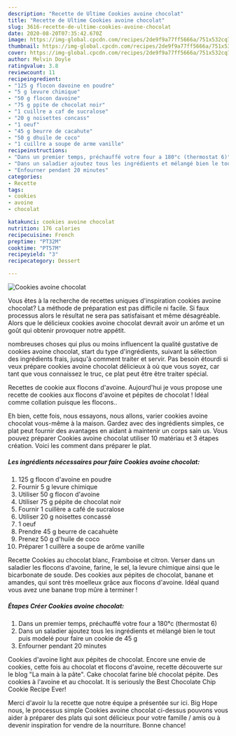 ```yaml
---
description: "Recette de Ultime Cookies avoine chocolat"
title: "Recette de Ultime Cookies avoine chocolat"
slug: 3616-recette-de-ultime-cookies-avoine-chocolat
date: 2020-08-20T07:35:42.670Z
image: https://img-global.cpcdn.com/recipes/2de9f9a77ff5666a/751x532cq70/cookies-avoine-chocolat-photo-principale-de-la-recette.jpg
thumbnail: https://img-global.cpcdn.com/recipes/2de9f9a77ff5666a/751x532cq70/cookies-avoine-chocolat-photo-principale-de-la-recette.jpg
cover: https://img-global.cpcdn.com/recipes/2de9f9a77ff5666a/751x532cq70/cookies-avoine-chocolat-photo-principale-de-la-recette.jpg
author: Melvin Doyle
ratingvalue: 3.8
reviewcount: 11
recipeingredient:
- "125 g flocon davoine en poudre"
- "5 g levure chimique"
- "50 g flocon davoine"
- "75 g ppite de chocolat noir"
- "1 cuillre a caf de sucralose"
- "20 g noisettes concass"
- "1 oeuf"
- "45 g beurre de cacahute"
- "50 g dhuile de coco"
- "1 cuillre a soupe de arme vanille"
recipeinstructions:
- "Dans un premier temps, préchauffé votre four a 180°c (thermostat 6)"
- "Dans un saladier ajoutez tous les ingrédients et mélangé bien le tout puis modelé pour faire un cookie de 45 g"
- "Enfourner pendant 20 minutes"
categories:
- Recette
tags:
- cookies
- avoine
- chocolat

katakunci: cookies avoine chocolat 
nutrition: 176 calories
recipecuisine: French
preptime: "PT32M"
cooktime: "PT57M"
recipeyield: "3"
recipecategory: Dessert

---
```



![Cookies avoine chocolat](https://img-global.cpcdn.com/recipes/2de9f9a77ff5666a/751x532cq70/cookies-avoine-chocolat-photo-principale-de-la-recette.jpg)

Vous êtes à la recherche de recettes uniques d'inspiration cookies avoine chocolat? La méthode de préparation est pas difficile ni facile. Si faux processus alors le résultat ne sera pas satisfaisant et même désagréable. Alors que le délicieux cookies avoine chocolat devrait avoir un arôme et un goût qui obtenir provoquer notre appétit.

nombreuses choses qui plus ou moins influencent la qualité gustative de cookies avoine chocolat, start du type d'ingrédients, suivant la sélection des ingrédients frais, jusqu'à comment traiter et servir. Pas besoin étourdi si veux prépare cookies avoine chocolat délicieux à où que vous soyez, car tant que vous connaissez le truc, ce plat peut être être traiter spécial.

Recettes de cookie aux flocons d&#39;avoine. Aujourd&#39;hui je vous propose une recette de cookies aux flocons d&#39;avoine et pépites de chocolat ! Idéal comme collation puisque les flocons..


Eh bien, cette fois, nous essayons, nous allons, varier cookies avoine chocolat vous-même à la maison. Gardez avec des ingrédients simples, ce plat peut fournir des avantages en aidant à maintenir un corps sain us. Vous pouvez préparer Cookies avoine chocolat utiliser 10 matériau et 3 étapes création. Voici les comment dans préparer le plat.

<!--inarticleads1-->

##### Les ingrédients nécessaires pour faire Cookies avoine chocolat:

1.  125 g flocon d&#39;avoine en poudre
1. Fournir 5 g levure chimique
1. Utiliser 50 g flocon d&#39;avoine
1. Utiliser 75 g pépite de chocolat noir
1. Fournir 1 cuillère a café de sucralose
1. Utiliser 20 g noisettes concassé
1.  1 oeuf
1. Prendre 45 g beurre de cacahuète
1. Prenez 50 g d&#39;huile de coco
1. Préparer 1 cuillère a soupe de arôme vanille


Recette Cookies au chocolat blanc, Framboise et citron. Verser dans un saladier les flocons d&#39;avoine, farine, le sel, la levure chimique ainsi que le bicarbonate de soude. Des cookies aux pépites de chocolat, banane et amandes, qui sont très moelleux grâce aux flocons d&#39;avoine. Idéal quand vous avez une banane trop mûre à terminer ! 

<!--inarticleads2-->

##### Étapes Créer Cookies avoine chocolat:

1. Dans un premier temps, préchauffé votre four a 180°c (thermostat 6)
1. Dans un saladier ajoutez tous les ingrédients et mélangé bien le tout puis modelé pour faire un cookie de 45 g
1. Enfourner pendant 20 minutes


Cookies d&#39;avoine light aux pépites de chocolat. Encore une envie de cookies, cette fois au chocolat et flocons d&#39;avoine, recette découverte sur le blog &#34;La main à la pâte&#34;. Cake chocolat farine blé chocolat pépite. Des cookies à l&#39;avoine et au chocolat. It is seriously the Best Chocolate Chip Cookie Recipe Ever! 


Merci d'avoir lu la recette que notre équipe a présentée sur ici. Big Hope nous, le processus simple Cookies avoine chocolat ci-dessus pouvons vous aider à préparer des plats qui sont délicieux pour votre famille / amis ou à devenir inspiration for vendre de la nourriture. Bonne chance!
